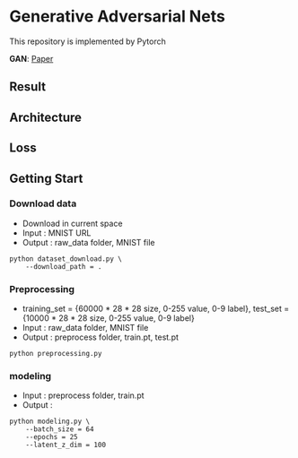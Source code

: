 # Generative Adversarial Nets

This repository is implemented by Pytorch

**GAN**: [Paper](https://papers.nips.cc/paper/5423-generative-adversarial-nets.pdf)

## Result

## Architecture

## Loss

## Getting Start
### Download data
- Download in current space
- Input : MNIST URL
- Output : raw_data folder, MNIST file
```shell
python dataset_download.py \
    --download_path = .
```

### Preprocessing
- training_set = {60000 * 28 * 28 size, 0-255 value, 0-9 label}, test_set = {10000 * 28 * 28 size, 0-255 value, 0-9 label} 
- Input : raw_data folder, MNIST file
- Output : preprocess folder, train.pt, test.pt
```shell
python preprocessing.py
```

### modeling
- Input : preprocess folder, train.pt
- Output : 
```shell
python modeling.py \
    --batch_size = 64
    --epochs = 25
    --latent_z_dim = 100
```